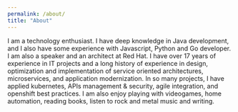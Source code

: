 ```yaml
---
permalink: /about/
title: "About"
---
```


I am a technology enthusiast. I have deep knowledge in Java development, and I also have some experience with Javascript, Python and Go developer. I am also a speaker and an architect at Red Hat. I have over 17 years of experience in IT projects and a long history of experience in design, optimization and implementation of service oriented architectures, microservices, and application modernization. In so many projects, I have applied kubernetes, APIs management & security, agile integration, and openshift best practices. I am also enjoy playing with videogames, home automation, reading books, listen to rock and metal music and writing.
